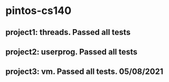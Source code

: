 # pintos-cs140

## project1: threads. Passed all tests


## project2: userprog. Passed all tests

## project3: vm. Passed all tests. 05/08/2021
